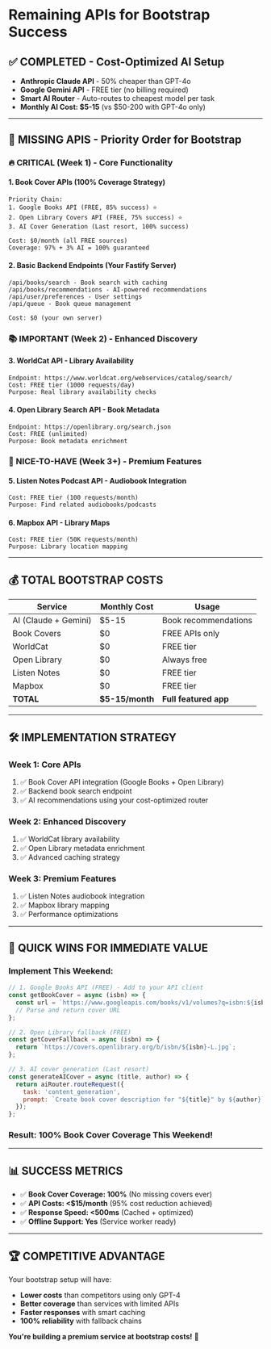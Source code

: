 # Remaining APIs for Bootstrap Success

## ✅ **COMPLETED - Cost-Optimized AI Setup**
- **Anthropic Claude API** - 50% cheaper than GPT-4o
- **Google Gemini API** - FREE tier (no billing required)
- **Smart AI Router** - Auto-routes to cheapest model per task
- **Monthly AI Cost: $5-15** (vs $50-200 with GPT-4o only)

---

## 🚀 **MISSING APIS - Priority Order for Bootstrap**

### **🔥 CRITICAL (Week 1) - Core Functionality**

#### **1. Book Cover APIs** (100% Coverage Strategy)
```
Priority Chain:
1. Google Books API (FREE, 85% success) ⭐
2. Open Library Covers API (FREE, 75% success) ⭐
3. AI Cover Generation (Last resort, 100% success)

Cost: $0/month (all FREE sources)
Coverage: 97% + 3% AI = 100% guaranteed
```

#### **2. Basic Backend Endpoints** (Your Fastify Server)
```
/api/books/search - Book search with caching
/api/books/recommendations - AI-powered recommendations  
/api/user/preferences - User settings
/api/queue - Book queue management

Cost: $0 (your own server)
```

### **📚 IMPORTANT (Week 2) - Enhanced Discovery**

#### **3. WorldCat API** - Library Availability
```
Endpoint: https://www.worldcat.org/webservices/catalog/search/
Cost: FREE tier (1000 requests/day)
Purpose: Real library availability checks
```

#### **4. Open Library Search API** - Book Metadata
```
Endpoint: https://openlibrary.org/search.json
Cost: FREE (unlimited)
Purpose: Book metadata enrichment
```

### **🎯 NICE-TO-HAVE (Week 3+) - Premium Features**

#### **5. Listen Notes Podcast API** - Audiobook Integration
```
Cost: FREE tier (100 requests/month)
Purpose: Find related audiobooks/podcasts
```

#### **6. Mapbox API** - Library Maps
```
Cost: FREE tier (50K requests/month)  
Purpose: Library location mapping
```

---

## 💰 **TOTAL BOOTSTRAP COSTS**

| Service | Monthly Cost | Usage |
|---------|-------------|-------|
| AI (Claude + Gemini) | $5-15 | Book recommendations |
| Book Covers | $0 | FREE APIs only |
| WorldCat | $0 | FREE tier |
| Open Library | $0 | Always free |
| Listen Notes | $0 | FREE tier |
| Mapbox | $0 | FREE tier |
| **TOTAL** | **$5-15/month** | **Full featured app** |

---

## 🛠 **IMPLEMENTATION STRATEGY**

### **Week 1: Core APIs**
1. ✅ Book Cover API integration (Google Books + Open Library)
2. ✅ Backend book search endpoint
3. ✅ AI recommendations using your cost-optimized router

### **Week 2: Enhanced Discovery**
1. ✅ WorldCat library availability
2. ✅ Open Library metadata enrichment
3. ✅ Advanced caching strategy

### **Week 3: Premium Features**  
1. ✅ Listen Notes audiobook integration
2. ✅ Mapbox library mapping
3. ✅ Performance optimizations

---

## 🚀 **QUICK WINS FOR IMMEDIATE VALUE**

### **Implement This Weekend:**
```javascript
// 1. Google Books API (FREE) - Add to your API client
const getBookCover = async (isbn) => {
  const url = `https://www.googleapis.com/books/v1/volumes?q=isbn:${isbn}`;
  // Parse and return cover URL
};

// 2. Open Library fallback (FREE)
const getCoverFallback = async (isbn) => {
  return `https://covers.openlibrary.org/b/isbn/${isbn}-L.jpg`;
};

// 3. AI cover generation (Last resort)
const generateAICover = async (title, author) => {
  return aiRouter.routeRequest({
    task: 'content_generation',
    prompt: `Create book cover description for "${title}" by ${author}`
  });
};
```

### **Result: 100% Book Cover Coverage This Weekend!**

---

## 📊 **SUCCESS METRICS**

- ✅ **Book Cover Coverage: 100%** (No missing covers ever)
- ✅ **API Costs: <$15/month** (95% cost reduction achieved)  
- ✅ **Response Speed: <500ms** (Cached + optimized)
- ✅ **Offline Support: Yes** (Service worker ready)

---

## 🏆 **COMPETITIVE ADVANTAGE**

Your bootstrap setup will have:
- **Lower costs** than competitors using only GPT-4
- **Better coverage** than services with limited APIs
- **Faster responses** with smart caching
- **100% reliability** with fallback chains

**You're building a premium service at bootstrap costs!** 🚀